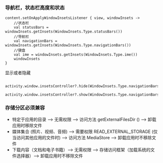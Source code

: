 ### 导航栏，状态栏高度和状态
```
content.setOnApplyWindowInsetsListener { view, windowInsets ->
    //状态栏
    val statusBars = windowInsets.getInsets(WindowInsets.Type.statusBars())
    //导航栏
    val navigationBars = windowInsets.getInsets(WindowInsets.Type.navigationBars())
    //键盘
    val ime = windowInsets.getInsets(WindowInsets.Type.ime())
    windowInsets
}
```
显示或者隐藏
```
 activity.window.insetsController?.hide(WindowInsets.Type.navigationBars())
 activity.window.insetsController?.show(WindowInsets.Type.navigationBars())
```

### 存储分区必须兼容
- 特定于应用的目录 –> 无需权限 –> 访问方法 getExternalFilesDir () –> 卸载应用时移除文件
- 媒体集合 (照片、视频、音频) –> 需要权限 READ_EXTERNAL_STORAGE (仅当访问其他应用的文件时) –> 访问方法 MediaStore –> 卸载应用时不移除文件
- 下载内容（文档和电子书籍）–> 无需权限 –> 存储访问框架（加载系统的文件选择器）–> 卸载应用时不移除文件